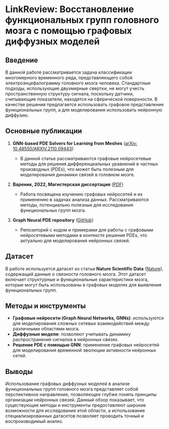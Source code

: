 # LinkReview: Восстановление функциональных групп головного мозга с помощью графовых диффузных моделей

## Введение
В данной работе рассматривается задача классификации многомерного временного ряда, представляющего собой электроэнцефалограмму головного мозга человека. Стандартные подходы, использующие двухмерные свертки, не могут учесть пространственную структуру сигнала, поскольку датчики, считывающие показатели, находятся на сферической поверхности. В качестве решения предлагается использовать графовое представление функциональных групп, а для моделирования использовать нейронную диффузию.

## Основные публикации

1. **GNN-based PDE Solvers for Learning from Meshes** ([arXiv: 10.48550/ARXIV.2110.09443](https://arxiv.org/abs/2110.09443))
   - В данной статье рассматриваются графовые нейросетевые методы для решения дифференциальных уравнений в частных производных (PDEs), что может быть полезным для моделирования динамики связей в головном мозге.
   
2. **Вареник, 2022, Магистерская диссертация** ([PDF](http://www.machinelearning.ru/wiki/images/b/b2/Varenik2022master_thesis.pdf))
   - Работа посвящена изучению графовых нейросетей и их применению в задачах анализа данных. Рассматриваются методы, потенциально полезные для исследования функциональных групп мозга.
   
3. **Graph Neural PDE repository** ([GitHub](https://github.com/twitter-research/graph-neural-pde))
   - Репозиторий с кодом и примерами для работы с графовыми нейросетевыми методами в контексте решения PDEs, что актуально для моделирования нейронных связей.

## Датасет

В работе используется датасет из статьи **Nature Scientific Data** ([Nature](https://www.nature.com/articles/s41597-022-01173-0)), содержащий данные о связности головного мозга. Этот датасет включает структурные и функциональные характеристики мозга, которые могут быть использованы в графовых моделях для выявления функциональных групп.

## Методы и инструменты

- **Графовые нейросети (Graph Neural Networks, GNNs)**: используются для моделирования сложных сетевых взаимодействий между различными областями мозга.
- **Диффузные модели**: позволяют учитывать динамику распространения сигналов в нейронных связях.
- **Решение PDE с помощью GNN**: применение графовых нейросетей для моделирования временной эволюции активности нейронных сетей.

## Выводы
Использование графовых диффузных моделей в анализе функциональных групп головного мозга представляет собой перспективное направление, позволяющее глубже понять принципы организации нейронных связей. Данный обзор показывает, что существующие методы и инструменты предоставляют широкие возможности для исследования этой области, а использование специализированных датасетов позволяет проводить точный и воспроизводимый анализ.
